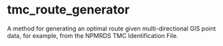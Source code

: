 # tmc_route_generator
A method for generating an optimal route given multi-directional GIS point data, for example, from the NPMRDS TMC Identification File.
